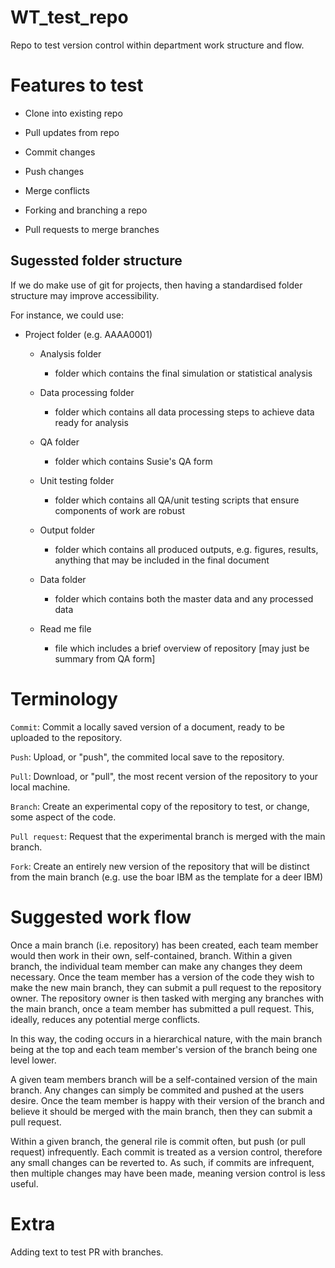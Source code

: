 # WT_test_repo

Repo to test version control within department work structure and flow.

# Features to test

* Clone into existing repo

* Pull updates from repo

* Commit changes

* Push changes

* Merge conflicts

* Forking and branching a repo

* Pull requests to merge branches

## Sugessted folder structure

If we do make use of git for projects, then having a standardised folder structure may improve accessibility.

For instance, we could use:

* Project folder (e.g. AAAA0001)

  + Analysis folder 
  
    - folder which contains the final simulation or statistical analysis
  
  + Data processing folder 
  
    - folder which contains all data processing steps to achieve data ready for analysis
  
  + QA folder 
  
    - folder which contains Susie's QA form
  
  + Unit testing folder 
  
    - folder which contains all QA/unit testing scripts that ensure components of work are robust
  
  + Output folder 
  
    - folder which contains all produced outputs, e.g. figures, results, anything that may be included in the final document
  
  + Data folder 
  
    - folder which contains both the master data and any processed data
  
  + Read me file 
  
    - file which includes a brief overview of repository [may just be summary from QA form]
    
# Terminology

`Commit`: Commit a locally saved version of a document, ready to be uploaded to the repository.

`Push`: Upload, or "push", the commited local save to the repository.

`Pull`: Download, or "pull", the most recent version of the repository to your local machine.

`Branch`: Create an experimental copy of the repository to test, or change, some aspect of the code.

`Pull request`: Request that the experimental branch is merged with the main branch.

`Fork`: Create an entirely new version of the repository that will be distinct from the main branch (e.g. use the boar IBM as the template for a deer IBM)

# Suggested work flow

Once a main branch (i.e. repository) has been created, each team member would then work in their own, self-contained, branch. Within a given branch, the individual team member can make any changes they deem necessary. Once the team member has a version of the code they wish to make the new main branch, they can submit a pull request to the repository owner. The repository owner is then tasked with merging any branches with the main branch, once a team member has submitted a pull request. This, ideally, reduces any potential merge conflicts.

In this way, the coding occurs in a hierarchical nature, with the main branch being at the top and each team member's version of the branch being one level lower. 

A given team members branch will be a self-contained version of the main branch. Any changes can simply be commited and pushed at the users desire. Once the team member is happy with their version of the branch and believe it should be merged with the main branch, then they can submit a pull request.

Within a given branch, the general rile is commit often, but push (or pull request) infrequently. Each commit is treated as a version control, therefore any small changes can be reverted to. As such, if commits are infrequent, then multiple changes may have been made, meaning version control is less useful.

# Extra

Adding text to test PR with branches.